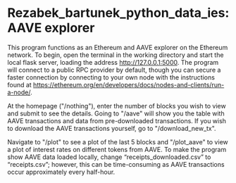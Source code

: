 # Rezabek_bartunek_python_data_ies: AAVE explorer

This program functions as an Ethereum and AAVE explorer on the Ethereum network. To begin, open the terminal in the working directory and start the local flask server, loading the address http://127.0.0.1:5000. The program will connect to a public RPC provider by default, though you can secure a faster connection by connecting to your own node with the instructions found at https://ethereum.org/en/developers/docs/nodes-and-clients/run-a-node/.

At the homepage ("/nothing"), enter the number of blocks you wish to view and submit to see the details. Going to "/aave" will show you the table with AAVE transactions and data from pre-downloaded transactions. If you wish to download the AAVE transactions yourself, go to "/download_new_tx".

Navigate to "/plot" to see a plot of the last 5 blocks and "/plot_aave" to view a plot of interest rates on different tokens from AAVE. To make the program show AAVE data loaded locally, change “receipts_downloaded.csv” to “receipts.csv”; however, this can be time-consuming as AAVE transactions occur approximately every half-hour.